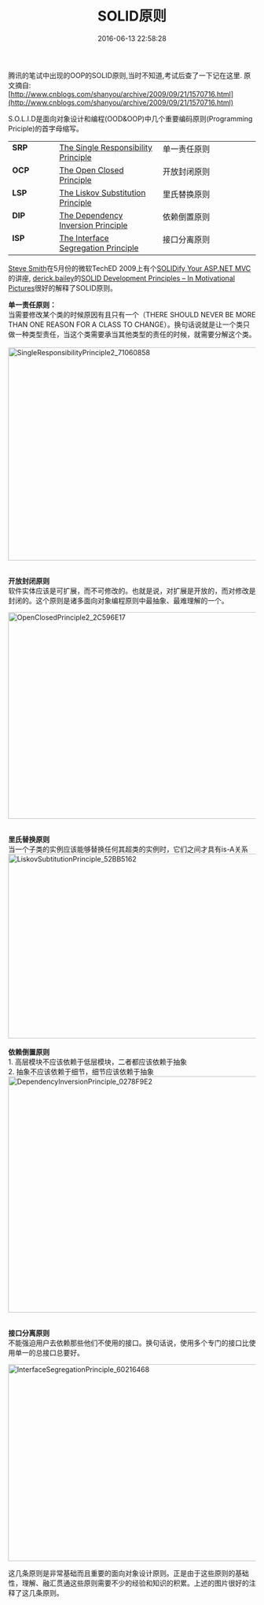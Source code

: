 ﻿---
layout: post
title: SOLID原则
date: 2016-06-13 22:58:28
tags: OOP
category: OOP
comments: true
---


腾讯的笔试中出现的OOP的SOLID原则,当时不知道,考试后查了一下记在这里.
原文摘自:[http://www.cnblogs.com/shanyou/archive/2009/09/21/1570716.html](http://www.cnblogs.com/shanyou/archive/2009/09/21/1570716.html)


<div id="cnblogs_post_body"><p>S.O.L.I.D是面向对象设计和编程(OOD&amp;OOP)中几个重要编码原则(Programming Priciple)的首字母缩写。</p>
<table border="0" cellspacing="0" cellpadding="2" width="809">
<tr>
<td valign="top" width="133"><strong>SRP</strong></td>
<td valign="top" width="299"><a href="http://www.objectmentor.com/resources/articles/srp.pdf">The Single Responsibility Principle </a><br /></td>
<td valign="top" width="375">单一责任原则</td></tr>
<tr>
<td valign="top" width="133"><strong>OCP</strong></td>
<td valign="top" width="299"><a href="http://www.objectmentor.com/resources/articles/ocp.pdf">The Open Closed Principle</a> <br /></td>
<td valign="top" width="375">开放封闭原则</td></tr>
<tr>
<td valign="top" width="133"><strong>LSP</strong></td>
<td valign="top" width="299"><a href="http://www.objectmentor.com/resources/articles/lsp.pdf">The Liskov Substitution Principle</a></td>
<td valign="top" width="375">里氏替换原则</td></tr>
<tr>
<td valign="top" width="133"><strong>DIP</strong> </td>
<td valign="top" width="299"><a href="http://www.objectmentor.com/resources/articles/dip.pdf">The Dependency Inversion Principle</a></td>
<td valign="top" width="375">依赖倒置原则</td></tr>
<tr>
<td valign="top" width="133"><strong>ISP</strong></td>
<td valign="top" width="299"><a href="http://www.objectmentor.com/resources/articles/isp.pdf">The Interface Segregation Principle</a></td>
<td valign="top" width="375">接口分离原则</td></tr></table>
<p><a href="http://stevesmithblog.com/">Steve Smith</a>在5月份的微软TechED 2009上有个<a href="http://stevesmithblog.com/blog/teched-2009-session-aftermath/">SOLIDify Your ASP.NET MVC</a>的讲座, <a href="http://www.lostechies.com/members/derick.bailey/default.aspx">derick.bailey</a>的<a href="http://www.lostechies.com/blogs/derickbailey/archive/2009/02/11/solid-development-principles-in-motivational-pictures.aspx">SOLID Development Principles &#8211; In Motivational Pictures</a>很好的解释了SOLID原则。</p>
<p><strong>单一责任原则：</strong> <br />当需要修改某个类的时候原因有且只有一个（THERE SHOULD NEVER BE MORE THAN ONE REASON FOR A CLASS TO CHANGE）。换句话说就是让一个类只做一种类型责任，当这个类需要承当其他类型的责任的时候，就需要分解这个类。 <br />&nbsp;<a href="http://images.cnblogs.com/cnblogs_com/shanyou/WindowsLiveWriter/SOLID_6402/SingleResponsibilityPrinciple2_71060858_2.jpg"><img style="border-bottom: 0px; border-left: 0px; display: inline; border-top: 0px; border-right: 0px" title="SingleResponsibilityPrinciple2_71060858" border="0" alt="SingleResponsibilityPrinciple2_71060858" src="http://images.cnblogs.com/cnblogs_com/shanyou/WindowsLiveWriter/SOLID_6402/SingleResponsibilityPrinciple2_71060858_thumb.jpg" width="581" height="433" /></a> </p>
<p><br /><strong>开放封闭原则</strong> <br />软件实体应该是可扩展，而不可修改的。也就是说，对扩展是开放的，而对修改是封闭的。这个原则是诸多面向对象编程原则中最抽象、最难理解的一个。</p>
<p><a href="http://images.cnblogs.com/cnblogs_com/shanyou/WindowsLiveWriter/SOLID_6402/OpenClosedPrinciple2_2C596E17_2.jpg"><img style="border-bottom: 0px; border-left: 0px; display: inline; border-top: 0px; border-right: 0px" title="OpenClosedPrinciple2_2C596E17" border="0" alt="OpenClosedPrinciple2_2C596E17" src="http://images.cnblogs.com/cnblogs_com/shanyou/WindowsLiveWriter/SOLID_6402/OpenClosedPrinciple2_2C596E17_thumb.jpg" width="595" height="420" /></a>&nbsp;</p>
<p><strong>里氏替换原则</strong> <br />当一个子类的实例应该能够替换任何其超类的实例时，它们之间才具有is-A关系 <br /><a href="http://images.cnblogs.com/cnblogs_com/shanyou/WindowsLiveWriter/SOLID_6402/LiskovSubtitutionPrinciple_52BB5162_2.jpg"><img style="border-bottom: 0px; border-left: 0px; display: inline; border-top: 0px; border-right: 0px" title="LiskovSubtitutionPrinciple_52BB5162" border="0" alt="LiskovSubtitutionPrinciple_52BB5162" src="http://images.cnblogs.com/cnblogs_com/shanyou/WindowsLiveWriter/SOLID_6402/LiskovSubtitutionPrinciple_52BB5162_thumb.jpg" width="603" height="375" /></a>&nbsp; <br /><strong>依赖倒置原则<br /></strong>1. 高层模块不应该依赖于低层模块，二者都应该依赖于抽象 <br />2. 抽象不应该依赖于细节，细节应该依赖于抽象 <br /><a href="http://images.cnblogs.com/cnblogs_com/shanyou/WindowsLiveWriter/SOLID_6402/DependencyInversionPrinciple_0278F9E2_2.jpg"><img style="border-bottom: 0px; border-left: 0px; display: inline; border-top: 0px; border-right: 0px" title="DependencyInversionPrinciple_0278F9E2" border="0" alt="DependencyInversionPrinciple_0278F9E2" src="http://images.cnblogs.com/cnblogs_com/shanyou/WindowsLiveWriter/SOLID_6402/DependencyInversionPrinciple_0278F9E2_thumb.jpg" width="610" height="480" /></a> </p><a href="http://hi.baidu.com/mickeycn/blog/item/e60900129241da56f819b884.html"></a>
<p><br /><strong>接口分离原则</strong> <br />不能强迫用户去依赖那些他们不使用的接口。换句话说，使用多个专门的接口比使用单一的总接口总要好。 <br /></p>
<p><a href="http://images.cnblogs.com/cnblogs_com/shanyou/WindowsLiveWriter/SOLID_6402/InterfaceSegregationPrinciple_60216468_2.jpg"><img style="border-bottom: 0px; border-left: 0px; display: inline; border-top: 0px; border-right: 0px" title="InterfaceSegregationPrinciple_60216468" border="0" alt="InterfaceSegregationPrinciple_60216468" src="http://images.cnblogs.com/cnblogs_com/shanyou/WindowsLiveWriter/SOLID_6402/InterfaceSegregationPrinciple_60216468_thumb.jpg" width="614" height="400" /></a> </p>
<p>这几条原则是非常基础而且重要的面向对象设计原则。正是由于这些原则的基础性，理解、融汇贯通这些原则需要不少的经验和知识的积累。上述的图片很好的注释了这几条原则。</p>